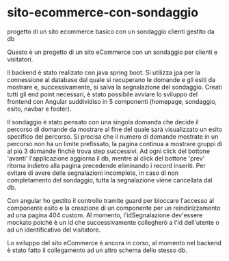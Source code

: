 # sito-ecommerce-con-sondaggio
progetto di un sito ecommerce basico con un sondaggio clienti gestito da db

Questo è un progetto di un sito eCommerce con un sondaggio per clienti e visitatori.

Il backend è stato realizato con java spring boot. 
Si utilizza jpa per la connessione al database dal quale si recuperano le domande e gli esiti da mostrare e, successivamente, si salva la segnalazione del sondaggio.
Creati tutti gli end point necessari, è stato possibile avviare lo sviluppo del frontend con Angular suddividiso in 5 componenti (homepage, sondaggio, esito, navbar e footer).

Il sondaggio è stato pensato con una singola domanda che decide il percorso di domande da mostrare al fine del quale sarà visualizzato un esito specifico del percorso.
Si precisa che il numero di domande mostrate in un percorso non ha un limite prefissato, la pagina continua a mostrare gruppi di al più 3 domande finchè trova step successivi.
Ad ogni click del bottone 'avanti' l'applicazione aggiorna il db, mentre al click del bottone 'prev' ritorna indietro alla pagina precedende eliminando i record inseriti.
Per evitare di avere delle segnalazioni incomplete, in caso di non completamento del sondaggio, tutta la segnalazione viene cancellata dal db.

Con angular ho gestito il controllo tramite guard per bloccare l'accesso al componente esito e la creazione di un componente per un reindirizzamento ad una pagina 404 custom.
Al momento, l'idSegnalazione dev'essere mockato poichè è un id che successivamente collegherò a l'id dell'utente o ad un identificativo del visitatore.

Lo sviluppo del sito eCommerce è ancora in corso, al momento nel backend è stato fatto il collegamento ad un altro schema dello stesso db.


